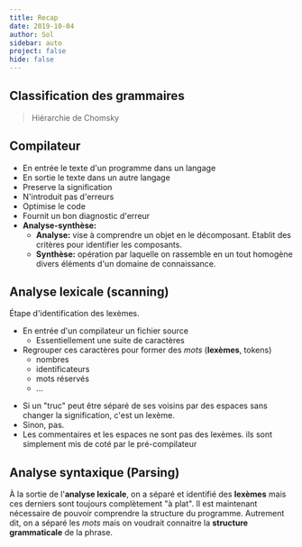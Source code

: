 ```yaml
---
title: Recap
date: 2019-10-04
author: Sol
sidebar: auto
project: false
hide: false
---
```


## Classification des grammaires
> Hiérarchie de Chomsky

## Compilateur
* En entrée le texte d'un programme dans un langage 
* En sortie le texte dans un autre langage 
* Preserve la signification
* N'introduit pas d'erreurs
* Optimise le code
* Fournit un bon diagnostic d'erreur
* **Analyse-synthèse:**
  * **Analyse:** vise à comprendre un objet en le décomposant. Etablit des critères pour identifier les composants.
  * **Synthèse:** opération par laquelle on rassemble en un tout homogène divers éléments d'un domaine de connaissance.

## Analyse lexicale (scanning)
Étape d'identification des lexèmes.

* En entrée d'un compilateur un fichier source
  * Essentiellement une suite de caractères
* Regrouper ces caractères pour former des *mots* (**lexèmes**, tokens)
  * nombres
  * identificateurs
  * mots réservés
  * ...

<Container type="info">

* Si un "truc" peut être séparé de ses voisins par des espaces sans changer la signification, c'est un lexème.
* Sinon, pas.
* Les commentaires et les espaces ne sont pas des lexèmes. ils sont simplement mis de coté par le pré-compilateur

</Container>

## Analyse syntaxique (Parsing)

À la sortie de l'**analyse lexicale**, on a séparé et identifié des **lexèmes** mais ces derniers sont toujours complètement "à plat". Il est maintenant nécessaire de pouvoir comprendre la structure du programme. Autrement dit, on a séparé les *mots* mais on voudrait connaitre la **structure grammaticale** de la phrase.

